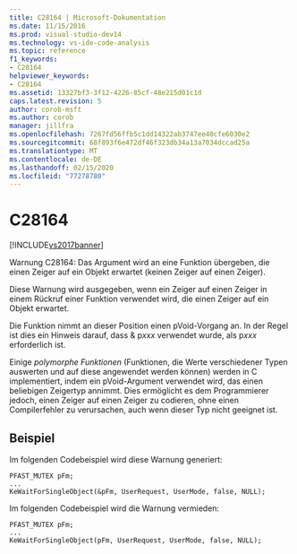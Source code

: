 ```yaml
---
title: C28164 | Microsoft-Dokumentation
ms.date: 11/15/2016
ms.prod: visual-studio-dev14
ms.technology: vs-ide-code-analysis
ms.topic: reference
f1_keywords:
- C28164
helpviewer_keywords:
- C28164
ms.assetid: 13327bf3-3f12-4226-85cf-48e215d01c1d
caps.latest.revision: 5
author: corob-msft
ms.author: corob
manager: jillfra
ms.openlocfilehash: 7267fd56ffb5c1dd14322ab3747ee40cfe6030e2
ms.sourcegitcommit: 68f893f6e472df46f323db34a13a7034dccad25a
ms.translationtype: MT
ms.contentlocale: de-DE
ms.lasthandoff: 02/15/2020
ms.locfileid: "77278780"
---
```

# <a name="c28164"></a>C28164
[!INCLUDE[vs2017banner](../includes/vs2017banner.md)]

Warnung C28164: Das Argument wird an eine Funktion übergeben, die einen Zeiger auf ein Objekt erwartet (keinen Zeiger auf einen Zeiger).  
  
 Diese Warnung wird ausgegeben, wenn ein Zeiger auf einen Zeiger in einem Rückruf einer Funktion verwendet wird, die einen Zeiger auf ein Objekt erwartet.  
  
 Die Funktion nimmt an dieser Position einen pVoid-Vorgang an. In der Regel ist dies ein Hinweis darauf, dass & p*xxx* verwendet wurde, als p*xxx* erforderlich ist.  
  
 Einige *polymorphe Funktionen* (Funktionen, die Werte verschiedener Typen auswerten und auf diese angewendet werden können) werden in C implementiert, indem ein pVoid-Argument verwendet wird, das einen beliebigen Zeigertyp annimmt. Dies ermöglicht es dem Programmierer jedoch, einen Zeiger auf einen Zeiger zu codieren, ohne einen Compilerfehler zu verursachen, auch wenn dieser Typ nicht geeignet ist.  
  
## <a name="example"></a>Beispiel  
 Im folgenden Codebeispiel wird diese Warnung generiert:  
  
```  
PFAST_MUTEX pFm;  
...  
KeWaitForSingleObject(&pFm, UserRequest, UserMode, false, NULL);  
```  
  
 Im folgenden Codebeispiel wird die Warnung vermieden:  
  
```  
PFAST_MUTEX pFm;  
...  
KeWaitForSingleObject(pFm, UserRequest, UserMode, false, NULL);  
```
